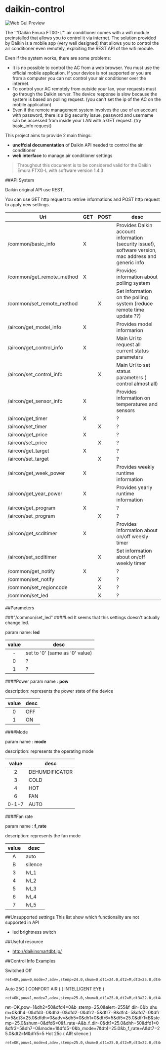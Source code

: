 daikin-control
==============

![Web Gui Preview](https://raw.githubusercontent.com/ael-code/daikin-control/ajax_testing/web_gui.png)

The '''Daikin Emura FTXG-L''' air conditioner comes with a wifi module preinstalled that allows you to control it via internet.
The solution provided by Daikin is a mobile app (very well designed) that allows you to control the air conditioner even remotely, exploiting the REST API of the wifi module.

Even if the system works, there are some problems:

- It is no possible to control the AC from a web browser. You must use the official mobile application. If your device is not supported or you are from a computer you can not control your air conditioner over the internet.
- To control your AC remotely from outside your lan, your requests must go through the Daikin server. The device response is slow because the system is based on polling request. (you can't set the ip of the AC on the mobile application)
- Even if the remote management system involves the use of an account with password, there is a big security issue, password and username can be accessed from inside your LAN with a GET request. (try basic_info request)


This project aims to provide 2 main things:

- **unoffcial documentation** of Daikin API needed to control the air conditioner
- **web interface** to manage air conditioner settings

>Throughout this document is to be considered valid for the Daikin Emura FTXG-L with software version 1.4.3

##API System

Daikin original API use REST.

You can use GET http request to retrive informations and POST http request to apply new settings.

Uri                | GET | POST | desc
-------------------|-----|------|-----
/common/basic_info | X   |      | Provides Daikin account information (security issue!), software version, mac address and generic info
/common/get_remote_method | X | | Provides information about polling system
/common/set_remote_method | | X | Set information on the polling system (reduce remote time update ??)
/aircon/get_model_info | X | | Provides model informarion
/aircon/get_control_info | X | | Main Uri to request all current status parameters
/aircon/set_control_info | | X | Main Uri to set status parameters ( control almost all)
/aircon/get_sensor_info | X | | Provides information on temperatures and sensors
/aircon/get_timer  | X | | ?
/aircon/set_timer  | | X | ?
/aircon/get_price  | X | | ?
/aircon/set_price  | | X | ?
/aircon/get_target | X | | ?
/aircon/set_target | | X | ?
/aircon/get_week_power| X | | Provides weekly runtime information
/aircon/get_year_power| X | | Provides yearly runtime information
/aircon/get_program | X | | ?
/aircon/set_program | | X | ?
/aircon/get_scdltimer | X | | Provides information about on/off weekly timer
/aircon/set_scdltimer | | X | Set information about on/off weekly timer
/common/get_notify  | X | | ?
/common/set_notify  | | X | ?
/common/set_regioncode | | X | ?
/common/set_led | | X | ?

##Parameters

###"/common/set_led"
####Led
It seems that this settings doesn't actually change led.

param name: **led**

value | desc
:----:|-----
  -	| set to '0' (same as '0' value)
  0   | ?
  1   | ?



####Power
param name :  **pow**

description: represents the power state of the device

value | desc
:----:|-----
  0   | OFF
  1   | ON

####Mode

param name :  **mode**

description: represents the operating mode

value | desc
:----:|-----
  2   | DEHUMDIFICATOR
  3   | COLD
  4   | HOT
  6   | FAN
  0-1-7   | AUTO


####Fan rate

param name : **f_rate**

description: represents the fan mode

value | desc
:----:|-----
A     | auto
B     | silence
3     | lvl_1
4     | lvl_2
5     | lvl_3
6     | lvl_4
7     | lvl_5


##Unsupported settings
This list show which functionality are not supported in API

- led brightness switch

##Useful resource
- http://daikinsmartdbt.jp/


##Control Info Examples

Switched Off
```
ret=OK,pow=0,mode=7,adv=,stemp=24.0,shum=0,dt1=24.0,dt2=M,dt3=25.0,dt4=25.0,dt5=25.0,dt7=24.0,dh1=0,dh2=50,dh3=0,dh4=0,dh5=0,dh7=0,dhh=50,b_mode=7,b_stemp=24.0,b_shum=0,alert=255,f_rate=4,f_dir=0,b_f_rate=4,b_f_dir=0,dfr1=4,dfr2=5,dfr3=7,dfr4=5,dfr5=5,dfr6=5,dfr7=4,dfrh=5,dfd1=0,dfd2=0,dfd3=3,dfd4=0,dfd5=0,dfd6=0,dfd7=0,dfdh=0
```
Auto 25C ( CONFORT AIR ) ( INTELLIGENT EYE )
```
ret=OK,pow=1,mode=7,adv=,stemp=25.0,shum=0,dt1=25.0,dt2=M,dt3=22.0,dt4=25.0,dt5=25.0,dt7=25.0,dh1=0,dh2=50,dh3=0,dh4=0,dh5=0,dh7=0,dhh=50,b_mode=7,b_stemp=25.0,b_shum=0,alert=255,f_rate=A,f_dir=0,b_f_rate=4,b_f_dir=0,dfr1=4,dfr2=5,dfr3=4,dfr4=5,dfr5=5,dfr6=5,dfr7=4,dfrh=5,dfd1=0,dfd2=0,dfd3=0,dfd4=0,dfd5=0,dfd6=0,dfd7=0,dfdh=0
```
ret=OK,pow=1&dh2=50&dfd4=0&b_stemp=25.0&alert=255&f_dir=0&b_shum=0&dh4=0&dfd3=0&dh3=0&dfd2=0&dfr2=5&dfr7=B&dfr4=5&dfd7=0&dfrh=5&dt3=25.0&dfdh=0&adv=&dh5=0&dh1=0&dfr6=5&dt5=25.0&dfr1=B&stemp=25.0&shum=0&dfd6=0&f_rate=A&b_f_dir=0&dt1=25.0&dhh=50&dfd1=0&dfr3=5&dh7=0&mode=1&dfd5=0&b_mode=7&dt4=25.0&b_f_rate=A&dt7=25.0&dt2=M&dfr5=5 
Hot 25c ( AIR silence )
```
ret=OK,pow=1,mode=4,adv=,stemp=25.0,shum=0,dt1=25.0,dt2=M,dt3=22.0,dt4=25.0,dt5=25.0,dt7=25.0,dh1=0,dh2=50,dh3=0,dh4=0,dh5=0,dh7=0,dhh=50,b_mode=4,b_stemp=25.0,b_shum=0,alert=255,f_rate=B,f_dir=0,b_f_rate=B,b_f_dir=0,dfr1=B,dfr2=B,dfr3=B,dfr4=B,dfr5=B,dfr6=B,dfr7=B,dfrh=5,dfd1=0,dfd2=0,dfd3=0,dfd4=0,dfd5=0,dfd6=0,dfd7=0,dfdh=0
```
